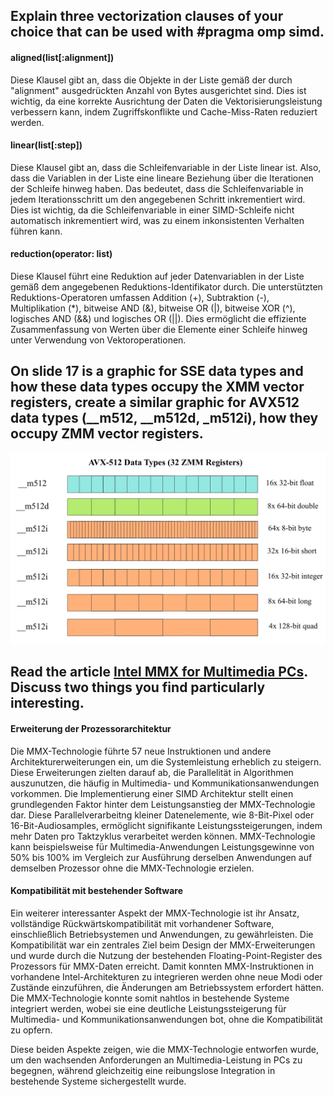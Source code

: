 ## Explain three vectorization clauses of your choice that can be used with #pragma omp simd.

#### aligned(list[:alignment])
 Diese Klausel gibt an, dass die Objekte in der Liste gemäß der durch "alignment" ausgedrückten Anzahl von Bytes ausgerichtet sind. Dies ist wichtig, da eine korrekte Ausrichtung der Daten die Vektorisierungsleistung verbessern kann, indem Zugriffskonflikte und Cache-Miss-Raten reduziert werden.

#### linear(list[:step])
 Diese Klausel gibt an, dass die Schleifenvariable in der Liste linear ist. Also, dass die Variablen in der Liste eine lineare Beziehung über die Iterationen der Schleife hinweg haben. Das bedeutet, dass die Schleifenvariable in jedem Iterationsschritt um den angegebenen Schritt inkrementiert wird. Dies ist wichtig, da die Schleifenvariable in einer SIMD-Schleife nicht automatisch inkrementiert wird, was zu einem inkonsistenten Verhalten führen kann.

#### reduction(operator: list)
 Diese Klausel führt eine Reduktion auf jeder Datenvariablen in der Liste gemäß dem angegebenen Reduktions-Identifikator durch. Die unterstützten Reduktions-Operatoren umfassen Addition (+), Subtraktion (-), Multiplikation (*), bitweise AND (&), bitweise OR (|), bitweise XOR (^), logisches AND (&&) und logisches OR (||). Dies ermöglicht die effiziente Zusammenfassung von Werten über die Elemente einer Schleife hinweg unter Verwendung von Vektoroperationen.

## On slide 17 is a graphic for SSE data types and how these data types occupy the XMM vector registers, create a similar graphic for AVX512 data types (__m512, __m512d, _m512i), how they occupy ZMM vector registers.

![Grafik AVX512_datatypes](./AVX512_datatypes.jpeg "AVX-512 Data Types")

## Read the article [Intel MMX for Multimedia PCs](./242857.242865.pdf). Discuss two things you find particularly interesting.

#### Erweiterung der Prozessorarchitektur
 Die MMX-Technologie führte 57 neue Instruktionen und andere Architekturerweiterungen ein, um die Systemleistung erheblich zu steigern. Diese Erweiterungen zielten darauf ab, die Parallelität in Algorithmen auszunutzen, die häufig in Multimedia- und Kommunikationsanwendungen vorkommen. Die Implementierung einer SIMD Architektur stellt einen grundlegenden Faktor hinter dem Leistungsanstieg der MMX-Technologie dar. Diese Parallelverarbeitng kleiner Datenelemente, wie 8-Bit-Pixel oder 16-Bit-Audiosamples, ermöglicht signifikante Leistungssteigerungen, indem mehr Daten pro Taktzyklus verarbeitet werden können. MMX-Technologie kann beispielsweise für Multimedia-Anwendungen Leistungsgewinne von 50% bis 100% im Vergleich zur Ausführung derselben Anwendungen auf demselben Prozessor ohne die MMX-Technologie erzielen.

#### Kompatibilität mit bestehender Software
 Ein weiterer interessanter Aspekt der MMX-Technologie ist ihr Ansatz, vollständige Rückwärtskompatibilität mit vorhandener Software, einschließlich Betriebsystemen und Anwendungen, zu gewährleisten. Die Kompatibilität war ein zentrales Ziel beim Design der MMX-Erweiterungen und wurde durch die Nutzung der bestehenden Floating-Point-Register des Prozessors für MMX-Daten erreicht. Damit konnten MMX-Instruktionen in vorhandene Intel-Architekturen zu integrieren werden ohne neue Modi oder Zustände einzuführen, die Änderungen am Betriebssystem erfordert hätten. Die MMX-Technologie konnte somit nahtlos in bestehende Systeme integriert werden, wobei sie eine deutliche Leistungssteigerung für Multimedia- und Kommunikationsanwendungen bot, ohne die Kompatibilität zu opfern.

Diese beiden Aspekte zeigen, wie die MMX-Technologie entworfen wurde, um den wachsenden Anforderungen an Multimedia-Leistung in PCs zu begegnen, während gleichzeitig eine reibungslose Integration in bestehende Systeme sichergestellt wurde.